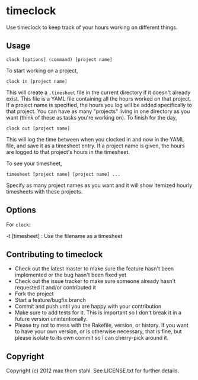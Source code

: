 # timeclock

Use timeclock to keep track of your hours working on different things.

## Usage

    clock [options] (command) [project name]

To start working on a project,

    clock in [project name]

This will create a `.timesheet` file in the current directory if it doesn't
already exist. This file is a YAML file containing all the hours worked on that
project. If a project name is specified, the hours you log will be added
specifically to that project. You can have as many "projects" living in one
directory as you want (think of these as tasks you're working on). To finish
for the day,

    clock out [project name]

This will log the time between when you clocked in and now in the YAML file, and
save it as a timesheet entry. If a project name is given, the hours are logged
to that project's hours in the timesheet.

To see your timesheet,

    timesheet [project name] [project name] ...

Specify as many project names as you want and it will show itemized hourly
timesheets with these projects.

## Options

For `clock`:

  -t [timesheet]  : Use the filename as a timesheet

## Contributing to timeclock

  * Check out the latest master to make sure the feature hasn't been
    implemented or the bug hasn't been fixed yet
  * Check out the issue tracker to make sure someone already hasn't requested
    it and/or contributed it
  * Fork the project
  * Start a feature/bugfix branch
  * Commit and push until you are happy with your contribution
  * Make sure to add tests for it. This is important so I don't break it in a
    future version unintentionally.
  * Please try not to mess with the Rakefile, version, or history. If you want
    to have your own version, or is otherwise necessary, that is fine, but
    please isolate to its own commit so I can cherry-pick around it.

## Copyright

Copyright (c) 2012 max thom stahl. See LICENSE.txt for
further details.
